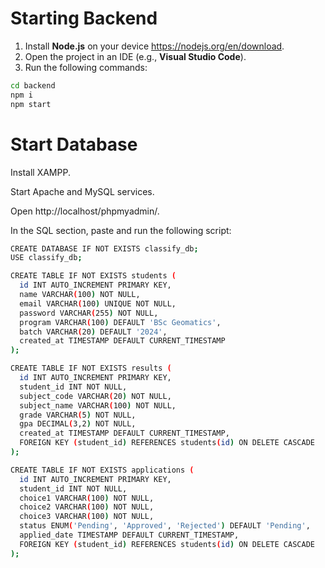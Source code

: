# Starting Backend

1. Install **Node.js** on your device https://nodejs.org/en/download.
2. Open the project in an IDE (e.g., **Visual Studio Code**).
3. Run the following commands:

```bash
cd backend
npm i
npm start
```

# Start Database

Install XAMPP.

Start Apache and MySQL services.

Open http://localhost/phpmyadmin/.

In the SQL section, paste and run the following script:

```bash
CREATE DATABASE IF NOT EXISTS classify_db;
USE classify_db;

CREATE TABLE IF NOT EXISTS students (
  id INT AUTO_INCREMENT PRIMARY KEY,
  name VARCHAR(100) NOT NULL,
  email VARCHAR(100) UNIQUE NOT NULL,
  password VARCHAR(255) NOT NULL,
  program VARCHAR(100) DEFAULT 'BSc Geomatics',
  batch VARCHAR(20) DEFAULT '2024',
  created_at TIMESTAMP DEFAULT CURRENT_TIMESTAMP
);

CREATE TABLE IF NOT EXISTS results (
  id INT AUTO_INCREMENT PRIMARY KEY,
  student_id INT NOT NULL,
  subject_code VARCHAR(20) NOT NULL,
  subject_name VARCHAR(100) NOT NULL,
  grade VARCHAR(5) NOT NULL,
  gpa DECIMAL(3,2) NOT NULL,
  created_at TIMESTAMP DEFAULT CURRENT_TIMESTAMP,
  FOREIGN KEY (student_id) REFERENCES students(id) ON DELETE CASCADE
);

CREATE TABLE IF NOT EXISTS applications (
  id INT AUTO_INCREMENT PRIMARY KEY,
  student_id INT NOT NULL,
  choice1 VARCHAR(100) NOT NULL,
  choice2 VARCHAR(100) NOT NULL,
  choice3 VARCHAR(100) NOT NULL,
  status ENUM('Pending', 'Approved', 'Rejected') DEFAULT 'Pending',
  applied_date TIMESTAMP DEFAULT CURRENT_TIMESTAMP,
  FOREIGN KEY (student_id) REFERENCES students(id) ON DELETE CASCADE
);
```
